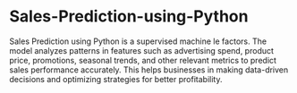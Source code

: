 # Sales-Prediction-using-Python
Sales Prediction using Python is a supervised machine le factors. The model analyzes patterns in features such as advertising spend, product price, promotions, seasonal trends, and other relevant metrics to predict sales performance accurately. This helps businesses in making data-driven decisions and optimizing strategies for better profitability.
